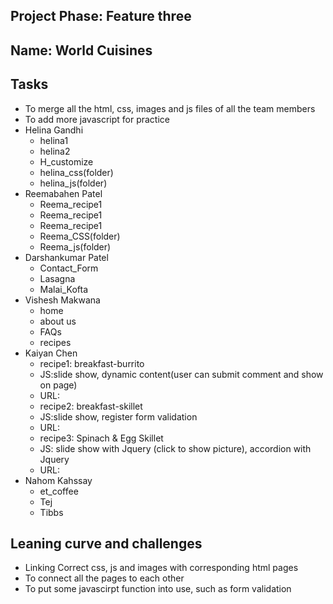 ## Project Phase: Feature three

## Name: World Cuisines

## Tasks

- To merge all the html, css, images and js files of all the team members
- To add more javascript for practice
- Helina Gandhi
    - helina1
    - helina2
    - H_customize
    - helina_css(folder)
    - helina_js(folder)
- Reemabahen Patel
    - Reema_recipe1
    - Reema_recipe1
    - Reema_recipe1
    - Reema_CSS(folder)
    - Reema_js(folder)
- Darshankumar Patel
    - Contact_Form
    - Lasagna
    - Malai_Kofta
- Vishesh Makwana
    - home
    - about us
    - FAQs
    - recipes
- Kaiyan Chen 
    - recipe1: breakfast-burrito 
    - JS:slide show, dynamic content(user can submit comment and show on page)
    - URL:
    - recipe2: breakfast-skillet
    - JS:slide show, register form validation
    - URL: 
    - recipe3: Spinach & Egg Skillet
    - JS: slide show with Jquery (click to show picture), accordion with Jquery
    - URL: 
- Nahom Kahssay
    - et_coffee
    - Tej
    - Tibbs

## Leaning curve and challenges

- Linking Correct css, js and images with corresponding html pages
- To connect all the pages to each other
- To put some javascirpt function into use, such as form validation



